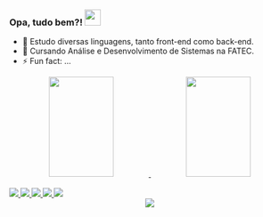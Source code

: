 ### Opa, tudo bem?! <img src="https://github.com/TheDudeThatCode/TheDudeThatCode/blob/master/Assets/Hi.gif" width="29px"> 

- 🔭 Estudo diversas linguagens, tanto front-end como back-end.
- 🌱 Cursando Análise e Desenvolvimento de Sistemas na FATEC.
- ⚡ Fun fact: ...
<div align="center">
  <a href="https://github.com/lucascwtch">
  <img width="48%" height="180em" src="https://github-readme-stats.vercel.app/api?username=lucascwtch&show_icons=true&theme=dracula&include_all_commits=true&count_private=true"/>
  <img width="48%" height="180em" src="https://github-readme-stats.vercel.app/api/top-langs/?username=lucascwtch&layout=compact&langs_count=7&theme=dracula"/>
</div>
  <div style="display: inline_block"><br>
    <img src="https://img.icons8.com/color/48/000000/html-5--v1.png"/>
    <img src="https://img.icons8.com/color/48/000000/css3.png"/>
    <img src="https://img.icons8.com/color-glass/48/000000/python.png"/>
    <img src="https://img.icons8.com/color/48/000000/bootstrap.png"/>
    <img src="https://img.icons8.com/color/48/000000/sql.png"/>
  </div>
  <div align="center">
    <a href="https://www.linkedin.com/in/lucas-ac/" target="_blank"><img src="https://img.shields.io/badge/LinkedIn-0077B5?style=for-the-badge&logo=linkedin&logoColor=white">
  </div>
